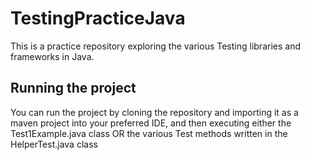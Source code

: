 # TestingPracticeJava
This is a practice repository exploring the various Testing libraries and frameworks in Java.

## Running the project
You can run the project by cloning the repository and importing it as a maven project into your preferred IDE, and then executing either the Test1Example.java class OR the various Test methods written in the HelperTest.java class

